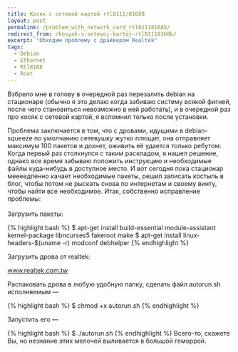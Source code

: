 ```yaml
---
title: Косяк с сетевой картой rtl8111/8168B
layout: post
permalink: /problem_with_network_card_rtl81118168b/
redirect_from: /kosyak-s-setevoj-kartoj-rtl81118168b/
excerpt: "Обходим проблему с драйвером Realtek"
tags:
  - Debian
  - Ethernet
  - Rtl8168
  - Root
---
```


Взбрело мне в голову в очередной раз перезалить debian на стационаре (обычно я это делаю когда забиваю систему всякой фигней, после чего становиться невозможно в ней работать), и в очередной раз про косяк с сетевой картой, я вспомнил только после установки.

Проблема заключается в том, что с дровами, идущими в debian-squeeze по умолчанию сетевушку жутко плющит, она отправляет максимум 100 пакетов и дохнет, оживить её удается только ребутом. Когда первый раз столкнулся с таким раскладом, я нашел решение, однако все время забываю положить инструкцию и необходимые файлы куда-нибудь в доступное место. И вот сегодня пока стационар меееедленно качает необходимые пакеты, решил записать костыль в блог, чтобы потом не рыскать снова по интернетам и своему винту, чтобы найти все необходимое.
Итак, собственно исправление проблемы:
<br>
<br>
Загрузить пакеты:

{% highlight bash %}
$ apt-get install build-essential module-assistant kernel-package libncurses5 fakeroot make
$ apt-get install linux-headers-$(uname -r) modconf debhelper
{% endhighlight %}

Загрузить дрова от realtek:

<a href="http://www.realtek.com.tw/downloads/downloadsView.aspx?Langid=1&PNid=13&PFid=5&Level=5&Conn=4&DownTypeID=3&GetDown=false" target="_blank">www.realtek.com.tw</a>

Распаковать дрова в любую удобную папку, сделать файл autorun.sh исполняемым &#8212;

{% highlight bash %}
$ chmod +x autorun.sh
{% endhighlight %}

Запустить его &#8212;


{% highlight bash %}
$ ./autorun.sh
{% endhighlight %}
Всего-то, скажете Вы, но незнание этих мелочей выливается в большой геморрой.
